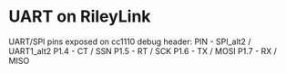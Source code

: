 
# UART on RileyLink

UART/SPI pins exposed on cc1110 debug header:
PIN - SPI_alt2 / UART1_alt2
P1.4 - CT / SSN
P1.5 - RT / SCK
P1.6 - TX / MOSI
P1.7 - RX / MISO
